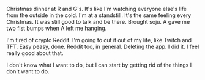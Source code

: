 Christmas dinner at R and G's. It's like I'm watching everyone else's life from the outside in the cold. I'm at a standstill. It's the same feeling every Christmas. It was still good to talk and be there. Brought soju. A gave me two fist bumps when A left me hanging.

I'm tired of crypto Reddit. I'm going to cut it out of my life, like Twitch and TFT. Easy peasy, done. Reddit too, in general. Deleting the app. I did it. I feel really good about that.

I don't know what I want to do, but I can start by getting rid of the things I don't want to do.
